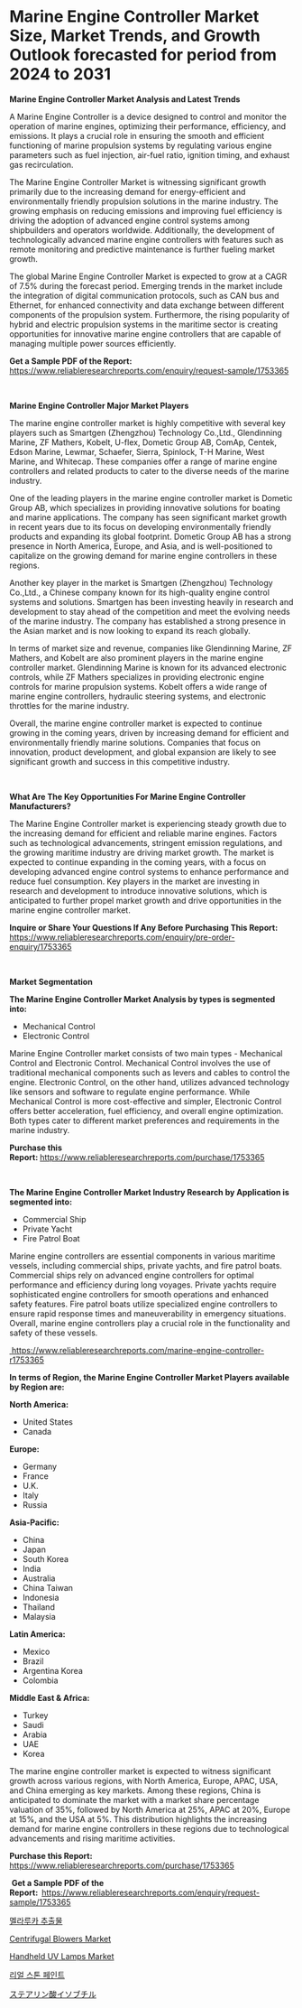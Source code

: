 <p><h1>Marine Engine Controller Market Size, Market Trends, and Growth Outlook forecasted for period from 2024 to 2031</h1></p><p><strong>Marine Engine Controller Market Analysis and Latest Trends</strong></p>
<p><p>A Marine Engine Controller is a device designed to control and monitor the operation of marine engines, optimizing their performance, efficiency, and emissions. It plays a crucial role in ensuring the smooth and efficient functioning of marine propulsion systems by regulating various engine parameters such as fuel injection, air-fuel ratio, ignition timing, and exhaust gas recirculation.</p><p>The Marine Engine Controller Market is witnessing significant growth primarily due to the increasing demand for energy-efficient and environmentally friendly propulsion solutions in the marine industry. The growing emphasis on reducing emissions and improving fuel efficiency is driving the adoption of advanced engine control systems among shipbuilders and operators worldwide. Additionally, the development of technologically advanced marine engine controllers with features such as remote monitoring and predictive maintenance is further fueling market growth.</p><p>The global Marine Engine Controller Market is expected to grow at a CAGR of 7.5% during the forecast period. Emerging trends in the market include the integration of digital communication protocols, such as CAN bus and Ethernet, for enhanced connectivity and data exchange between different components of the propulsion system. Furthermore, the rising popularity of hybrid and electric propulsion systems in the maritime sector is creating opportunities for innovative marine engine controllers that are capable of managing multiple power sources efficiently.</p></p>
<p><strong>Get a Sample PDF of the Report:&nbsp;</strong> <a href="https://www.reliableresearchreports.com/enquiry/request-sample/1753365">https://www.reliableresearchreports.com/enquiry/request-sample/1753365</a></p>
<p>&nbsp;</p>
<p><strong>Marine Engine Controller Major Market Players</strong></p>
<p><p>The marine engine controller market is highly competitive with several key players such as Smartgen (Zhengzhou) Technology Co.,Ltd., Glendinning Marine, ZF Mathers, Kobelt, U-flex, Dometic Group AB, ComAp, Centek, Edson Marine, Lewmar, Schaefer, Sierra, Spinlock, T-H Marine, West Marine, and Whitecap. These companies offer a range of marine engine controllers and related products to cater to the diverse needs of the marine industry.</p><p>One of the leading players in the marine engine controller market is Dometic Group AB, which specializes in providing innovative solutions for boating and marine applications. The company has seen significant market growth in recent years due to its focus on developing environmentally friendly products and expanding its global footprint. Dometic Group AB has a strong presence in North America, Europe, and Asia, and is well-positioned to capitalize on the growing demand for marine engine controllers in these regions.</p><p>Another key player in the market is Smartgen (Zhengzhou) Technology Co.,Ltd., a Chinese company known for its high-quality engine control systems and solutions. Smartgen has been investing heavily in research and development to stay ahead of the competition and meet the evolving needs of the marine industry. The company has established a strong presence in the Asian market and is now looking to expand its reach globally.</p><p>In terms of market size and revenue, companies like Glendinning Marine, ZF Mathers, and Kobelt are also prominent players in the marine engine controller market. Glendinning Marine is known for its advanced electronic controls, while ZF Mathers specializes in providing electronic engine controls for marine propulsion systems. Kobelt offers a wide range of marine engine controllers, hydraulic steering systems, and electronic throttles for the marine industry.</p><p>Overall, the marine engine controller market is expected to continue growing in the coming years, driven by increasing demand for efficient and environmentally friendly marine solutions. Companies that focus on innovation, product development, and global expansion are likely to see significant growth and success in this competitive industry.</p></p>
<p>&nbsp;</p>
<p><strong>What Are The Key Opportunities For Marine Engine Controller Manufacturers?</strong></p>
<p><p>The Marine Engine Controller market is experiencing steady growth due to the increasing demand for efficient and reliable marine engines. Factors such as technological advancements, stringent emission regulations, and the growing maritime industry are driving market growth. The market is expected to continue expanding in the coming years, with a focus on developing advanced engine control systems to enhance performance and reduce fuel consumption. Key players in the market are investing in research and development to introduce innovative solutions, which is anticipated to further propel market growth and drive opportunities in the marine engine controller market.</p></p>
<p><strong>Inquire or Share Your Questions If Any Before Purchasing This Report:</strong> <a href="https://www.reliableresearchreports.com/enquiry/pre-order-enquiry/1753365">https://www.reliableresearchreports.com/enquiry/pre-order-enquiry/1753365</a></p>
<p>&nbsp;</p>
<p><strong>Market Segmentation</strong></p>
<p><strong>The Marine Engine Controller Market Analysis by types is segmented into:</strong></p>
<p><ul><li>Mechanical Control</li><li>Electronic Control</li></ul></p>
<p><p>Marine Engine Controller market consists of two main types - Mechanical Control and Electronic Control. Mechanical Control involves the use of traditional mechanical components such as levers and cables to control the engine. Electronic Control, on the other hand, utilizes advanced technology like sensors and software to regulate engine performance. While Mechanical Control is more cost-effective and simpler, Electronic Control offers better acceleration, fuel efficiency, and overall engine optimization. Both types cater to different market preferences and requirements in the marine industry.</p></p>
<p><strong>Purchase this Report:&nbsp;</strong><a href="https://www.reliableresearchreports.com/purchase/1753365">https://www.reliableresearchreports.com/purchase/1753365</a></p>
<p>&nbsp;</p>
<p><strong>The Marine Engine Controller Market Industry Research by Application is segmented into:</strong></p>
<p><ul><li>Commercial Ship</li><li>Private Yacht</li><li>Fire Patrol Boat</li></ul></p>
<p><p>Marine engine controllers are essential components in various maritime vessels, including commercial ships, private yachts, and fire patrol boats. Commercial ships rely on advanced engine controllers for optimal performance and efficiency during long voyages. Private yachts require sophisticated engine controllers for smooth operations and enhanced safety features. Fire patrol boats utilize specialized engine controllers to ensure rapid response times and maneuverability in emergency situations. Overall, marine engine controllers play a crucial role in the functionality and safety of these vessels.</p></p>
<p><a href="https://www.reliableresearchreports.com/marine-engine-controller-r1753365">&nbsp;https://www.reliableresearchreports.com/marine-engine-controller-r1753365</a></p>
<p><strong>In terms of Region, the Marine Engine Controller Market Players available by Region are:</strong></p>
<p>
    <p> <strong> North America: </strong>
        <ul>
            <li>United States</li>
            <li>Canada</li>
        </ul>
        </p> 
    <p> <strong> Europe: </strong>
        <ul>
            <li>Germany</li>
            <li>France</li>
            <li>U.K.</li>
            <li>Italy</li>
            <li>Russia</li>
        </ul>
        </p> 
    <p> <strong> Asia-Pacific: </strong>
        <ul>
            <li>China</li>
            <li>Japan</li>
            <li>South Korea</li>
            <li>India</li>
            <li>Australia</li>
            <li>China Taiwan</li>
            <li>Indonesia</li>
            <li>Thailand</li>
            <li>Malaysia</li>
        </ul>
        </p> 
    <p> <strong> Latin America: </strong>
        <ul>
            <li>Mexico</li>
            <li>Brazil</li>
            <li>Argentina Korea</li>
            <li>Colombia</li>
        </ul>
        </p> 
    <p> <strong> Middle East & Africa: </strong>
        <ul>
            <li>Turkey</li>
            <li>Saudi</li>
            <li>Arabia</li>
            <li>UAE</li>
            <li>Korea</li>
        </ul>
    </p>
    </p>
<p><p>The marine engine controller market is expected to witness significant growth across various regions, with North America, Europe, APAC, USA, and China emerging as key markets. Among these regions, China is anticipated to dominate the market with a market share percentage valuation of 35%, followed by North America at 25%, APAC at 20%, Europe at 15%, and the USA at 5%. This distribution highlights the increasing demand for marine engine controllers in these regions due to technological advancements and rising maritime activities.</p></p>
<p><strong>Purchase this Report: </strong><a href="https://www.reliableresearchreports.com/purchase/1753365">https://www.reliableresearchreports.com/purchase/1753365</a></p>
<p>&nbsp;<strong>Get a Sample PDF of the Report:&nbsp;&nbsp;</strong><a href="https://www.reliableresearchreports.com/enquiry/request-sample/1753365">https://www.reliableresearchreports.com/enquiry/request-sample/1753365</a></p>
<p><strong></strong></p>
<p><p><a href="https://medium.com/@koleledner/%EB%A9%9C%EB%9D%BC%EB%A3%A8%EC%B9%B4-%EC%B6%94%EC%B6%9C%EB%AC%BC-%EC%8B%9C%EC%9E%A5-%EC%A0%90%EC%9C%A0%EC%9C%A8-%EB%B3%80%ED%99%94-%EB%B0%8F-%EC%8B%9C%EC%9E%A5-%EC%84%B1%EC%9E%A5-%ED%8A%B8%EB%A0%8C%EB%93%9C-2024-2031-e488c5eb24b0">멜라루카 추출물</a></p><p><a href="https://github.com/pizolina/Market-Research-Report-List-4/blob/main/centrifugal-blowers-market.md">Centrifugal Blowers Market</a></p><p><a href="https://www.linkedin.com/pulse/handheld-uv-lamps-market-insights-cagr-trends-growth-strategies-l8rhc?trackingId=7%2FIdpaz1Gzd5bHsXfTsqcA%3D%3D">Handheld UV Lamps Market</a></p><p><a href="https://medium.com/@munchkin678568/%EC%8B%A4%EC%A0%9C-%EB%8F%8C-%ED%8E%98%EC%9D%B8%ED%8A%B8-%EC%8B%9C%EC%9E%A5-%EA%B7%9C%EB%AA%A8-%EC%8B%9C%EC%9E%A5-%EC%A0%84%EB%A7%9D-%EB%B0%8F-%EC%8B%9C%EC%9E%A5-%EC%98%88%EC%B8%A1-2024%EB%85%84%EB%B6%80%ED%84%B0-2031%EB%85%84%EA%B9%8C%EC%A7%80-350d395efa3e">리얼 스톤 페인트</a></p><p><a href="https://medium.com/@alexsania91/%E3%82%A4%E3%82%BD%E3%83%96%E3%83%81%E3%83%AB%E3%82%B9%E3%83%86%E3%82%A2%E3%83%AC%E3%83%BC%E3%83%88%E5%B8%82%E5%A0%B4%E3%83%AC%E3%83%9D%E3%83%BC%E3%83%88%E3%81%8C%E3%81%93%E3%81%AE%E5%B8%82%E5%A0%B4%E3%81%AE%E6%9C%80%E6%96%B0%E3%83%88%E3%83%AC%E3%83%B3%E3%83%89%E3%81%A8%E6%88%90%E9%95%B7%E6%A9%9F%E4%BC%9A%E3%82%92%E6%98%8E%E3%82%89%E3%81%8B%E3%81%AB%E3%81%97%E3%81%BE%E3%81%99-2658dfc0be10">ステアリン酸イソブチル</a></p></p>